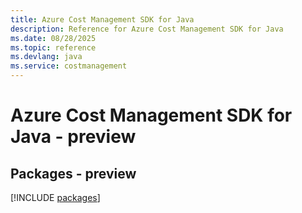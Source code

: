 ```yaml
---
title: Azure Cost Management SDK for Java
description: Reference for Azure Cost Management SDK for Java
ms.date: 08/28/2025
ms.topic: reference
ms.devlang: java
ms.service: costmanagement
---
```

# Azure Cost Management SDK for Java - preview
## Packages - preview
[!INCLUDE [packages](cost-management-index.md)]